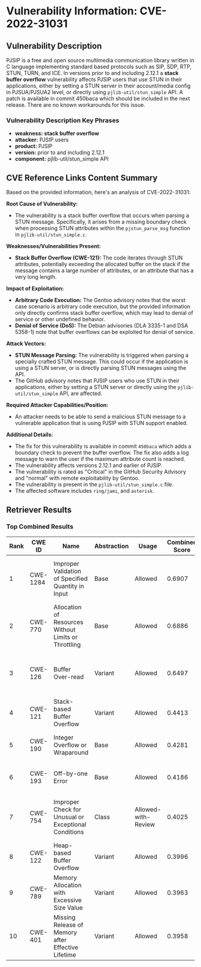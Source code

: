 # Vulnerability Information: CVE-2022-31031

## Vulnerability Description
PJSIP is a free and open source multimedia communication library written in C language implementing standard based protocols such as SIP, SDP, RTP, STUN, TURN, and ICE. In versions prior to and including 2.12.1 a **stack buffer overflow** vulnerability affects PJSIP users that use STUN in their applications, either by setting a STUN server in their account/media config in PJSUA/PJSUA2 level, or directly using `pjlib-util/stun_simple` API. A patch is available in commit 450baca which should be included in the next release. There are no known workarounds for this issue.

### Vulnerability Description Key Phrases
- **weakness:** **stack buffer overflow**
- **attacker:** PJSIP users
- **product:** PJSIP
- **version:** prior to and including 2.12.1
- **component:** pjlib-util/stun_simple API

## CVE Reference Links Content Summary
Based on the provided information, here's an analysis of CVE-2022-31031:

**Root Cause of Vulnerability:**

*   The vulnerability is a stack buffer overflow that occurs when parsing a STUN message. Specifically, it arises from a missing boundary check when processing STUN attributes within the `pjstun_parse_msg` function in `pjlib-util/stun_simple.c`.

**Weaknesses/Vulnerabilities Present:**

*   **Stack Buffer Overflow (CWE-121):** The code iterates through STUN attributes, potentially exceeding the allocated buffer on the stack if the message contains a large number of attributes, or an attribute that has a very long length.

**Impact of Exploitation:**

*   **Arbitrary Code Execution:**  The Gentoo advisory notes that the worst case scenario is arbitrary code execution, but the provided information only directly confirms stack buffer overflow, which may lead to denial of service or other undefined behavior.
*   **Denial of Service (DoS):**  The Debian advisories (DLA 3335-1 and DSA 5358-1) note that buffer overflows can be exploited for denial of service.

**Attack Vectors:**

*   **STUN Message Parsing:** The vulnerability is triggered when parsing a specially crafted STUN message. This could occur if the application is using a STUN server, or is directly parsing STUN messages using the API.
*  The GitHub advisory notes that PJSIP users who use STUN in their applications, either by setting a STUN server or directly using the `pjlib-util/stun_simple` API, are affected.

**Required Attacker Capabilities/Position:**

*   An attacker needs to be able to send a malicious STUN message to a vulnerable application that is using PJSIP with STUN support enabled.

**Additional Details:**

*   The fix for this vulnerability is available in commit `450baca` which adds a boundary check to prevent the buffer overflow. The fix also adds a log message to warn the user if the maximum attribute count is reached.
*   The vulnerability affects versions 2.12.1 and earlier of PJSIP.
*   The vulnerability is rated as "Critical" in the GitHub Security Advisory and "normal" with remote exploitability by Gentoo.
*   The vulnerability is present in the `pjlib-util/stun_simple.c` file.
*   The affected software includes `ring/jami`, and `asterisk`.

## Retriever Results

### Top Combined Results

| Rank | CWE ID | Name | Abstraction | Usage | Combined Score | Retrievers | Individual Scores |
|------|--------|------|-------------|-------|---------------|------------|-------------------|
| 1 | CWE-1284 | Improper Validation of Specified Quantity in Input | Base | Allowed | 0.6907 | dense, sparse, graph | dense: 0.447, sparse: 0.395, graph: 0.674 |
| 2 | CWE-770 | Allocation of Resources Without Limits or Throttling | Base | Allowed | 0.6886 | dense, sparse, graph | dense: 0.469, sparse: 0.371, graph: 0.677 |
| 3 | CWE-126 | Buffer Over-read | Variant | Allowed | 0.6497 | dense, sparse, graph | dense: 0.463, sparse: 0.451, graph: 0.599 |
| 4 | CWE-121 | Stack-based Buffer Overflow | Variant | Allowed | 0.4413 | dense, sparse | dense: 0.502, sparse: 0.396 |
| 5 | CWE-190 | Integer Overflow or Wraparound | Base | Allowed | 0.4281 | dense, sparse | dense: 0.456, sparse: 0.349 |
| 6 | CWE-193 | Off-by-one Error | Base | Allowed | 0.4186 | dense, sparse | dense: 0.430, sparse: 0.355 |
| 7 | CWE-754 | Improper Check for Unusual or Exceptional Conditions | Class | Allowed-with-Review | 0.4025 | dense, sparse, graph | dense: 0.446, sparse: 0.420, graph: 0.620 |
| 8 | CWE-122 | Heap-based Buffer Overflow | Variant | Allowed | 0.3996 | dense, sparse | dense: 0.473, sparse: 0.343 |
| 9 | CWE-789 | Memory Allocation with Excessive Size Value | Variant | Allowed | 0.3963 | sparse, graph | sparse: 0.350, graph: 0.641 |
| 10 | CWE-401 | Missing Release of Memory after Effective Lifetime | Variant | Allowed | 0.3958 | dense, sparse | dense: 0.494, sparse: 0.318 |

